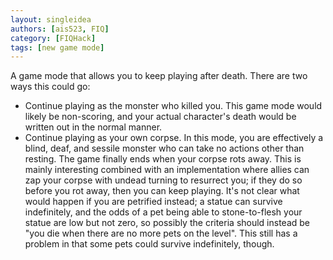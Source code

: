 ```yaml
---
layout: singleidea
authors: [ais523, FIQ]
category: [FIQHack]
tags: [new game mode]
---
```

A game mode that allows you to keep playing after death. There are two ways this
could go:

* Continue playing as the monster who killed you. This game mode would likely be
  non-scoring, and your actual character's death would be written out in the
  normal manner.
* Continue playing as your own corpse. In this mode, you are effectively a
  blind, deaf, and sessile monster who can take no actions other than resting.
  The game finally ends when your corpse rots away. This is mainly interesting
  combined with an implementation where allies can zap your corpse with undead
  turning to resurrect you; if they do so before you rot away, then you can keep
  playing. It's not clear what would happen if you are petrified instead; a
  statue can survive indefinitely, and the odds of a pet being able to
  stone-to-flesh your statue are low but not zero, so possibly the criteria
  should instead be "you die when there are no more pets on the level". This
  still has a problem in that some pets could survive indefinitely, though.
